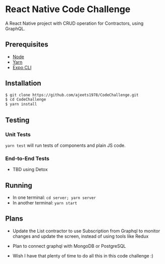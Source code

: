 # React Native Code Challenge

A React Native project with CRUD operation for Contractors, using GraphQL.

## Prerequisites

- [Node](https://nodejs.org/en/)
- [Yarn](https://yarnpkg.com/en/docs/install)
- [Expo CLI](https://docs.expo.dev/)

## Installation

```sh
$ git clone https://github.com/ajeets1978/CodeChallenge.git
$ cd CodeChallenge
$ yarn install
```

## Testing

### Unit Tests

`yarn test` will run tests of components and plain JS code.

### End-to-End Tests

- TBD using Detox

## Running

- In one terminal: `cd server; yarn server`
- In another terminal: `yarn start`

## Plans

- Update the List contractor to use Subscription from Graphql to monitor changes and update the screen, instead of using tools like Redux
- Plan to connect graphql with MongoDB or PostgreSQL

- Wish I have that plenty of time to do all this in this code challenge :)